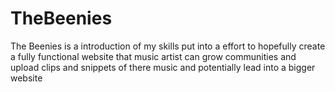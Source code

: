 # TheBeenies
The Beenies is a introduction of my skills put into a effort to hopefully create a fully functional website that music artist can grow communities and upload clips and snippets of there music and potentially lead into a bigger website
